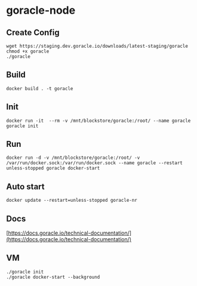 # goracle-node

## Create Config
    wget https://staging.dev.goracle.io/downloads/latest-staging/goracle
    chmod +x goracle
    ./goracle

## Build
    docker build . -t goracle
## Init
    docker run -it  --rm -v /mnt/blockstore/goracle:/root/ --name goracle goracle init
## Run
    docker run -d -v /mnt/blockstore/goracle:/root/ -v /var/run/docker.sock:/var/run/docker.sock --name goracle --restart unless-stopped goracle docker-start
## Auto start
    docker update --restart=unless-stopped goracle-nr
## Docs
[https://docs.goracle.io/technical-documentation/](https://docs.goracle.io/technical-documentation/)

## VM
    ./goracle init
    ./goracle docker-start --background
